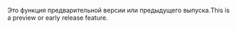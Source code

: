 <span data-ttu-id="c1163-101">Это функция предварительной версии или предыдущего выпуска.</span><span class="sxs-lookup"><span data-stu-id="c1163-101">This is a preview or early release feature.</span></span>